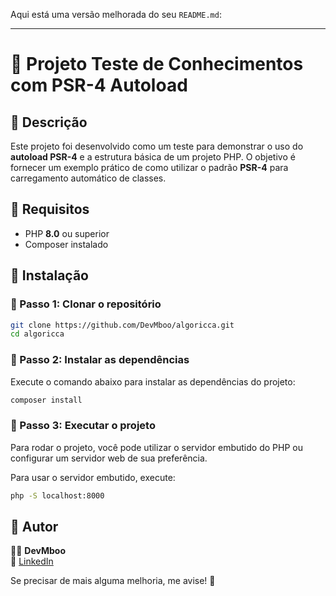 Aqui está uma versão melhorada do seu `README.md`:  

---

# 📌 Projeto Teste de Conhecimentos com PSR-4 Autoload  

## 📌 Descrição  

Este projeto foi desenvolvido como um teste para demonstrar o uso do **autoload PSR-4** e a estrutura básica de um projeto PHP. O objetivo é fornecer um exemplo prático de como utilizar o padrão **PSR-4** para carregamento automático de classes.  

## 📌 Requisitos  

- PHP **8.0** ou superior  
- Composer instalado  

## 📌 Instalação  

### 🚀 Passo 1: Clonar o repositório  

```sh
git clone https://github.com/DevMboo/algoricca.git  
cd algoricca  
```

### 🚀 Passo 2: Instalar as dependências  

Execute o comando abaixo para instalar as dependências do projeto:  

```sh
composer install  
```

### 🚀 Passo 3: Executar o projeto  

Para rodar o projeto, você pode utilizar o servidor embutido do PHP ou configurar um servidor web de sua preferência.  

Para usar o servidor embutido, execute:  

```sh
php -S localhost:8000  
```

## 📌 Autor  

👨‍💻 **DevMboo**  
🔗 [LinkedIn](https://www.linkedin.com/in/luan-chaves/)  

Se precisar de mais alguma melhoria, me avise! 🚀
